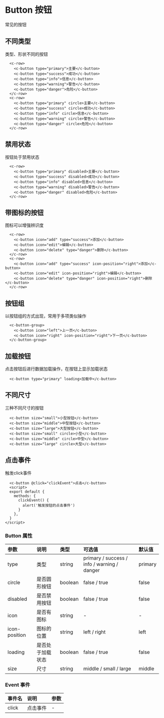 # Button 按钮

常见的按钮

## 不同类型

类型、形状不同的按钮
<ClientOnly>
<button-demo></button-demo>
</ClientOnly>

```vue
  <c-row>
    <c-button type="primary">主要</c-button>
    <c-button type="success">成功</c-button>
    <c-button type="info">信息</c-button>
    <c-button type="warning">警告</c-button>
    <c-button type="danger">危险</c-button>
  </c-row>
  <c-row>
    <c-button type="primary" circle>主要</c-button>
    <c-button type="success" circle>成功</c-button>
    <c-button type="info" circle>信息</c-button>
    <c-button type="warning" circle>警告</c-button>
    <c-button type="danger" circle>危险</c-button>
  </c-row>
```

## 禁用状态

按钮处于禁用状态
<ClientOnly>
<button-disabled-demo></button-disabled-demo>
</ClientOnly>

```vue
  <c-row>
    <c-button type="primary" disabled>主要</c-button>
    <c-button type="success" disabled>成功</c-button>
    <c-button type="info" disabled>信息</c-button>
    <c-button type="warning" disabled>警告</c-button>
    <c-button type="danger" disabled>危险</c-button>
  </c-row>
```
## 带图标的按钮

图标可以增强辨识度
<ClientOnly>
<button-icon-demo></button-icon-demo>
</ClientOnly>

```vue
  <c-row>
    <c-button icon="add" type="success">添加</c-button>
    <c-button icon="edit">编辑</c-button>
    <c-button icon="delete" type="danger">删除</c-button>
  </c-row>
  <c-row>
    <c-button icon="add" type="success" icon-position="right">添加</c-button>
    <c-button icon="edit" icon-position="right">编辑</c-button>
    <c-button icon="delete" type="danger" icon-position="right">删除</c-button>
  </c-row>
```

## 按钮组

以按钮组的方式出现，常用于多项类似操作
<ClientOnly>
<button-group-demo></button-group-demo>
</ClientOnly>

```vue
  <c-button-group>
    <c-button icon="left">上一页</c-button>
    <c-button icon="right" icon-position="right">下一页</c-button>
  </c-button-group>
```

## 加载按钮

点击按钮后进行数据加载操作，在按钮上显示加载状态
<ClientOnly>
<button-loading-demo></button-loading-demo>
</ClientOnly>

```vue
  <c-button type="primary" loading>加载中</c-button>
```

## 不同尺寸

三种不同尺寸的按钮
<ClientOnly>
<button-size-demo></button-size-demo>
</ClientOnly>

```vue
  <c-button size="small">小型按钮</c-button>
  <c-button size="middle">中型按钮</c-button>
  <c-button size="large">大型按钮</c-button>
  <c-button size="small" circle>小型</c-button>
  <c-button size="middle" circle>中型</c-button>
  <c-button size="large" circle>大型</c-button>
```

## 点击事件

触发click事件
<ClientOnly>
<button-click-demo></button-click-demo>
</ClientOnly>

```vue
  <c-button @click="clickEvent">点击</c-button>
  <script>
  export default {
    methods: {
      clickEvent() {
        alert('触发按钮的点击事件')
      }
    },
  }
</script>
```
### Button 属性

| 参数          | 说明             | 类型    | 可选值                                      | 默认值  |
| :------------ | :--------------- | :------ | :------------------------------------------ | :------ |
| type          | 类型             | string  | primary / success / info / warning / danger | primary |
| circle        | 是否圆形按钮     | boolean | false / true                                | false   |
| disabled      | 是否禁用按钮     | boolean | false / true                                | false   |
| icon          | 是否有图标       | string  | -                                           | -       |
| icon-position | 图标的位置       | string  | left / right                                | left    |
| loading       | 是否处于加载状态 | boolean | false / true                                | false   |
| size          | 尺寸             | string  | middle / small / large                      | middle  |

### Event 事件

| 事件名          | 说明             | 参数    |
| :------------ | :--------------- | :------ |
| click          | 点击事件            | -  | 



